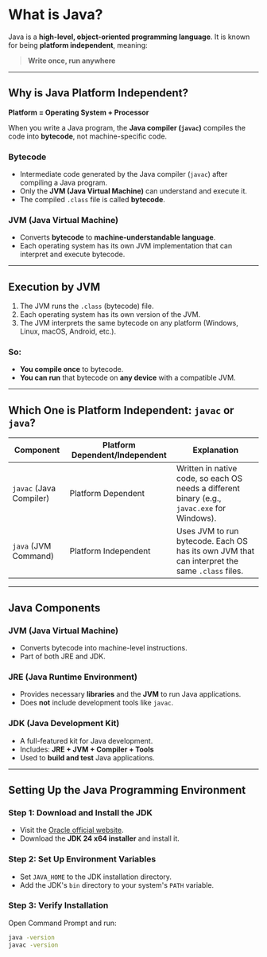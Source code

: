 # What is Java?

Java is a **high-level, object-oriented programming language**. It is known for being **platform independent**, meaning:

> **Write once, run anywhere**

---

## Why is Java Platform Independent?

**Platform = Operating System + Processor**

When you write a Java program, the **Java compiler (`javac`)** compiles the code into **bytecode**, not machine-specific code.

### Bytecode

- Intermediate code generated by the Java compiler (`javac`) after compiling a Java program.
- Only the **JVM (Java Virtual Machine)** can understand and execute it.
- The compiled `.class` file is called **bytecode**.

### JVM (Java Virtual Machine)

- Converts **bytecode** to **machine-understandable language**.
- Each operating system has its own JVM implementation that can interpret and execute bytecode.

---

## Execution by JVM

1. The JVM runs the `.class` (bytecode) file.
2. Each operating system has its own version of the JVM.
3. The JVM interprets the same bytecode on any platform (Windows, Linux, macOS, Android, etc.).

### So:

- **You compile once** to bytecode.
- **You can run** that bytecode on **any device** with a compatible JVM.

---

## Which One is Platform Independent: `javac` or `java`?

| Component | Platform Dependent/Independent | Explanation |
|----------|-------------------------------|-------------|
| `javac` (Java Compiler) | Platform Dependent | Written in native code, so each OS needs a different binary (e.g., `javac.exe` for Windows). |
| `java` (JVM Command) | Platform Independent | Uses JVM to run bytecode. Each OS has its own JVM that can interpret the same `.class` files. |

---

## Java Components

### JVM (Java Virtual Machine)

- Converts bytecode into machine-level instructions.
- Part of both JRE and JDK.

### JRE (Java Runtime Environment)

- Provides necessary **libraries** and the **JVM** to run Java applications.
- Does **not** include development tools like `javac`.

### JDK (Java Development Kit)

- A full-featured kit for Java development.
- Includes: **JRE + JVM + Compiler + Tools**
- Used to **build and test** Java applications.

---

## Setting Up the Java Programming Environment

### Step 1: Download and Install the JDK

- Visit the [Oracle official website](https://www.oracle.com/java/technologies/javase-downloads.html).
- Download the **JDK 24 x64 installer** and install it.

### Step 2: Set Up Environment Variables

- Set `JAVA_HOME` to the JDK installation directory.
- Add the JDK's `bin` directory to your system's `PATH` variable.

### Step 3: Verify Installation

Open Command Prompt and run:

```bash
java -version
javac -version
